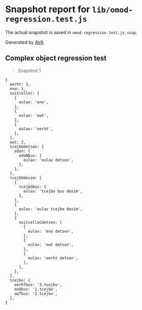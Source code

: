 # Snapshot report for `lib/omod-regression.test.js`

The actual snapshot is saved in `omod-regression.test.js.snap`.

Generated by [AVA](https://avajs.dev).

## Complex object regression test

> Snapshot 1

    {
      eerht: 3,
      eno: 1,
      noitcelloc: [
        {
          eulav: 'eno',
        },
        {
          eulav: 'owt',
        },
        {
          eulav: 'eerht',
        },
      ],
      owt: 2,
      tcejbOdetsen: {
        edon: {
          edoNbus: {
            eulav: 'eulav detsen',
          },
        },
      },
      tcejbOdexim: [
        {
          tcejbObus: {
            eulav: 'tcejbo bus dexim',
          },
        },
        {
          eulav: 'eulav tcejbo dexim',
        },
        {
          noitcelloCdetsen: [
            {
              eulav: 'eno detsen',
            },
            {
              eulav: 'owt detsen',
            },
            {
              eulav: 'eerht detsen',
            },
          ],
        },
      ],
      tcejbo: {
        eerhTbus: '3.tcejbo',
        enObus: '1.tcejbo',
        owTbus: '2.tcejbo',
      },
    }

